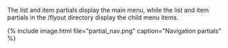 The list and item partials display the main menu, while the list and item partials in the /flyout directory display the child menu items.

{% include image.html file="partial_nav.png" caption="Navigation partials" %}